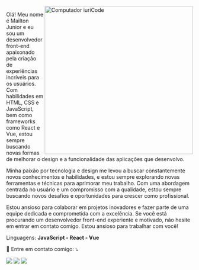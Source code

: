 <img src="https://raw.githubusercontent.com/MicaelliMedeiros/micaellimedeiros/master/image/computer-illustration.png" min-width="400px" max-width="400px" width="400px" align="right" alt="Computador iuriCode">

<p align="left"> 
  Olá! Meu nome é Mailton Junior e eu sou um desenvolvedor front-end apaixonado pela criação de experiências incríveis para os usuários. Com habilidades em HTML, CSS e JavaScript, bem como frameworks como React e Vue, estou sempre buscando novas formas de melhorar o design e a funcionalidade das aplicações que desenvolvo.

Minha paixão por tecnologia e design me levou a buscar constantemente novos conhecimentos e habilidades, e estou sempre explorando novas ferramentas e técnicas para aprimorar meu trabalho. Com uma abordagem centrada no usuário e um compromisso com a qualidade, estou sempre buscando novos desafios e oportunidades para crescer como profissional.

Estou ansioso para colaborar em projetos inovadores e fazer parte de uma equipe dedicada e comprometida com a excelência. Se você está procurando um desenvolvedor front-end experiente e motivado, não hesite em entrar em contato comigo. Estou ansioso para trabalhar com você!
</p>

<p align="left">
  Linguagens: <strong>JavaScript - React - Vue </strong>
</p>

<p align="left">
  💌 Entre em contato comigo: ⤵️
</p>

<p align="left">
  <a href="#" alt="Gmail">
  <img src="https://img.shields.io/badge/-Gmail-FF0000?style=flat-square&labelColor=FF0000&logo=gmail&logoColor=white&link=mailto:mailtonjr7@gmail.com" /></a>

  <a href="#" alt="Linkedin">
  <img src="https://img.shields.io/badge/-Linkedin-0e76a8?style=flat-square&logo=Linkedin&logoColor=white&link=https://www.linkedin.com/in/mailton-junior/" /></a>

  <a href="#" alt="WhatsApp">
  <img src="https://img.shields.io/badge/-WhatsApp-25d366?style=flat-square&labelColor=25d366&logo=whatsapp&logoColor=white&link=https://api.whatsapp.com/send?phone=38991435893"/></a>
	
</p>  
